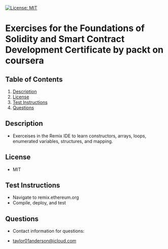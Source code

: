 [![License: MIT](https://img.shields.io/badge/License-MIT-yellow.svg)](https://opensource.org/licenses/MIT)

# Exercises for the Foundations of Solidity and Smart Contract Development Certificate by packt on coursera

## Table of Contents

1. [Description](#description)
2. [License](#license)
3. [Test Instructions](#test-instructions)
4. [Questions](#questions)

## Description

- Exerceises in the Remix IDE to learn constructors, arrays, loops, enumerated variables, structures, and mapping. 

## License

- MIT

## Test Instructions

- Navigate to remix.ethereum.org
- Compile, deploy, and test

## Questions

- Contact information for questions:

- taylor01anderson@icloud.com
